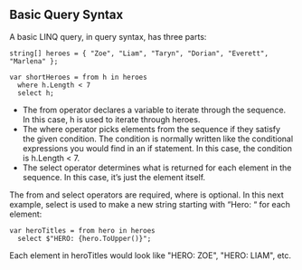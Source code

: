 ## Basic Query Syntax

A basic LINQ query, in query syntax, has three parts:

```
string[] heroes = { "Zoe", "Liam", "Taryn", "Dorian", "Everett", "Marlena" };

var shortHeroes = from h in heroes
  where h.Length < 7
  select h;

```

- The from operator declares a variable to iterate through the sequence. In this case, h is used to iterate through heroes.
- The where operator picks elements from the sequence if they satisfy the given condition. The condition is normally written like the conditional expressions you would find in an if statement. In this case, the condition is h.Length < 7.
- The select operator determines what is returned for each element in the sequence. In this case, it’s just the element itself.

The from and select operators are required, where is optional. In this next example, select is used to make a new string starting with “Hero: “ for each element:

```
var heroTitles = from hero in heroes
  select $"HERO: {hero.ToUpper()}";

```

Each element in heroTitles would look like "HERO: ZOE", "HERO: LIAM", etc.
